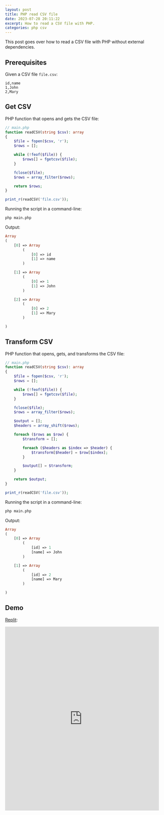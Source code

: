 ```yaml
---
layout: post
title: PHP read CSV file
date: 2023-07-28 20:11:22
excerpt: How to read a CSV file with PHP.
categories: php csv
---
```


This post goes over how to read a CSV file with PHP without external dependencies.

## Prerequisites

Given a CSV file `file.csv`:

```
id,name
1,John
2,Mary
```

## Get CSV

PHP function that opens and gets the CSV file:

```php
// main.php
function readCSV(string $csv): array
{
    $file = fopen($csv, 'r');
    $rows = [];

    while (!feof($file)) {
        $rows[] = fgetcsv($file);
    }

    fclose($file);
    $rows = array_filter($rows);

    return $rows;
}

print_r(readCSV('file.csv'));
```

Running the script in a command-line:

```sh
php main.php
```

Output:

```php
Array
(
    [0] => Array
        (
            [0] => id
            [1] => name
        )

    [1] => Array
        (
            [0] => 1
            [1] => John
        )

    [2] => Array
        (
            [0] => 2
            [1] => Mary
        )

)
```

## Transform CSV

PHP function that opens, gets, and transforms the CSV file:

```php
// main.php
function readCSV(string $csv): array
{
    $file = fopen($csv, 'r');
    $rows = [];

    while (!feof($file)) {
        $rows[] = fgetcsv($file);
    }

    fclose($file);
    $rows = array_filter($rows);

    $output = [];
    $headers = array_shift($rows);

    foreach ($rows as $row) {
        $transform = [];

        foreach ($headers as $index => $header) {
            $transform[$header] = $row[$index];
        }

        $output[] = $transform;
    }

    return $output;
}

print_r(readCSV('file.csv'));
```

Running the script in a command-line:

```sh
php main.php
```

Output:

```php
Array
(
    [0] => Array
        (
            [id] => 1
            [name] => John
        )

    [1] => Array
        (
            [id] => 2
            [name] => Mary
        )

)
```

## Demo

[Replit](https://replit.com/@remarkablemark/PHP-read-CSV#main.php):

<iframe height="600px" width="100%" src="https://replit.com/@remarkablemark/PHP-read-CSV?lite=true#main.php" scrolling="no" frameborder="no" allowtransparency="true" allowfullscreen="true" sandbox="allow-forms allow-pointer-lock allow-popups allow-same-origin allow-scripts allow-modals"></iframe>
